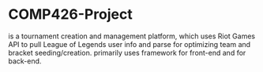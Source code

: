 # COMP426-Project
<proj-name> is a tournament creation and management platform, which uses Riot Games API to pull League of Legends user info and parse for optimizing team and bracket seeding/creation. <proj-name> primarily uses <blank> framework for front-end and <blank> for back-end.
